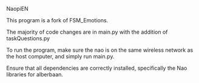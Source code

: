 NaopiEN

This program is a fork of FSM_Emotions.

The majority of code changes are in main.py with the addition of taskQuestions.py

To run the program, make sure the nao is on the same wireless network as the host computer, and simply run main.py.

Ensure that all dependencies are correctly installed, specifically the Nao libraries for alberbaan.

